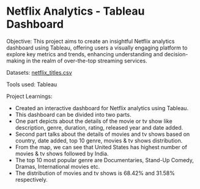 #  Netflix Analytics - Tableau Dashboard

Objective: This project aims to create an insightful Netflix analytics dashboard using Tableau, offering users a visually engaging platform to explore key metrics and trends, enhancing
understanding and decision-making in the realm of over-the-top streaming services.

Datasets: [netflix_titles.csv](https://github.com/VishalPolepaka/Netflix_Dashboard_Tableau/blob/25918a63b128ca541c41d5448544cc8a2cb64012/netflix_titles.csv)

Tools used: Tableau

Project Learnings: 
* Created an interactive dashboard for Netflix analytics using Tableau.
* This dashboard can be divided into two parts.
* One part depicts about the details of the movie or tv show like description, genre, duration, rating, released year and date added.
* Second part talks about the details of movies and tv shows based on country, date added, top 10 genre, movies & tv shows distribution.
* From the map, we can see that United States has highest number of movies & tv shows followed by India.
* The top 10 most popular genre are Documentaries, Stand-Up Comedy, Dramas, International movies etc.
* The distribution of movies and tv shows is 68.42% and 31.58% respectively.



